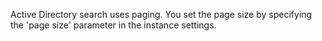 Active Directory search uses paging. You set the page size by specifying the 'page size' parameter in the instance settings.

